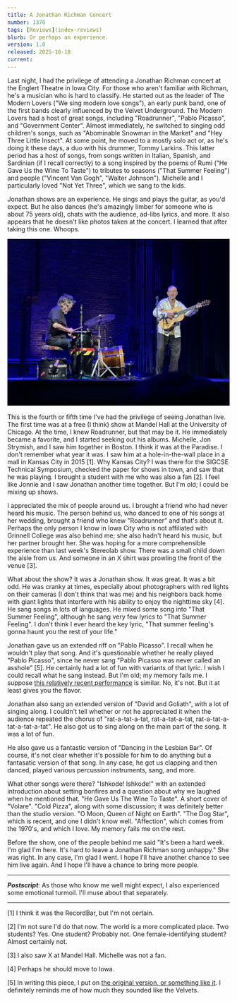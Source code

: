 ```yaml
---
title: A Jonathan Richman Concert
number: 1370
tags: [Reviews](index-reviews)
blurb: Or perhaps an experience.
version: 1.0
released: 2025-10-18
current: 
---
```

Last night, I had the privilege of attending a Jonathan Richman concert at the Englert Theatre in Iowa City. For those who aren't familiar with Richman, he's a musician who is hard to classify. He started out as the leader of The Modern Lovers ("We sing modern love songs"), an early punk band, one of the first bands clearly influenced by the Velvet Underground. The Modern Lovers had a host of great songs, including "Roadrunner", "Pablo Picasso", and "Government Center". Almost immediately, he switched to singing odd children's songs, such as "Abominable Snowman in the Market" and "Hey Three Little Insect". At some point, he moved to a mostly solo act or, as he's doing it these days, a duo with his drummer, Tommy Larkins. This latter period has a host of songs, from songs written in Italian, Spanish, and Sardinian (if I recall correctly) to a song inspired by the poems of Rumi ("He Gave Us the Wine To Taste") to tributes to seasons ("That Summer Feeling") and people ("Vincent Van Gogh", "Walter Johnson"). Michelle and I particularly loved "Not Yet Three", which we sang to the kids.

Jonathan shows are an experience. He sings and plays the guitar, as you'd expect. But he also dances (he's amazingly limber for someone who is about 75 years old), chats with the audience, ad-libs lyrics, and more. It also appears that he doesn't like photos taken at the concert. I learned that after taking this one. Whoops.

<img src="images/jonathan-2025-10-17.png" width=600 alt="Jonathan Richman and Tommy Larkins on stage.">

This is the fourth or fifth time I've had the privilege of seeing Jonathan live. The first time was at a free (I think) show at Mandel Hall at the University of Chicago. At the time, I knew Roadrunner, but that may be it. He immediately became a favorite, and I started seeking out his albums. Michelle, Jon Strymish, and I saw him together in Boston. I think it was at the Paradise. I don't remember what year it was. I saw him at a hole-in-the-wall place in a mall in Kansas City in 2015 [1]. Why Kansas City? I was there for the SIGCSE Technical Symposium, checked the paper for shows in town, and saw that he was playing. I brought a student with me who was also a fan [2]. I feel like Jonnie and I saw Jonathan another time together. But I'm old; I could be mixing up shows.

I appreciated the mix of people around us. I brought a friend who had never heard his music. The person behind us, who danced to one of his songs at her wedding, brought a friend who knew "Roadrunner" and that's about it. Perhaps the only person I know in Iowa City who is not affiliated with Grinnell College was also behind me; she also hadn't heard his music, but her partner brought her. She was hoping for a more comprehensible experience than last week's Stereolab show. There was a small child down the aisle from us. And someone in an X shirt was prowling the front of the venue [3].

What about the show? It was a Jonathan show. It was great. It was a bit odd. He was cranky at times, especially about photographers with red lights on their cameras (I don't think that was me) and his neighbors back home with giant lights that interfere with his ability to enjoy the nighttime sky [4]. He sang songs in lots of languages. He mixed some song into "That Summer Feeling", although he sang very few lyrics to "That Summer Feeling". I don't think I ever heard the key lyric, "That summer feeling's gonna haunt you the rest of your life."

Jonathan gave us an extended riff on "Pablo Picasso". I recall when he wouldn't play that song. And it's questionable whether he really played "Pablo Picasso", since he never sang "Pablo Picasso was never called an asshole" [5]. He certainly had a lot of fun with variants of that lyric. I wish I could recall what he sang instead. But I'm old; my memory fails me. I suppose [this relatively recent performance](https://www.youtube.com/watch?v=L9P9yK8hcLA) is similar. No, it's not. But it at least gives you the flavor.

Jonathan also sang an extended version of "David and Goliath", with a lot of singing along. I couldn't tell whether or not he appreciated it when the audience repeated the chorus of "rat-a-tat-a-tat, rat-a-tat-a-tat, rat-a-tat-a-tat-a-tat-a-tat". He also got us to sing along on the main part of the song. It was a lot of fun.

He also gave us a fantastic version of "Dancing in the Lesbian Bar". Of course, it's not clear whether it's possible for him to do anything but a fantasatic version of that song. In any case, he got us clapping and then danced, played various percussion instruments, sang, and more.

What other songs were there? "Ishkode! Ishkode!" with an extended introduction about setting bonfires and a question about why we laughed when he mentioned that. "He Gave Us The Wine To Taste". A short cover of "Volare". "Cold Pizza", along with some discussion; it was definitely better than the studio version.  "O Moon, Queen of Night on Earth". "The Dog Star", which is recent, and one I didn't know well. "Affection", which comes from the 1970's, and which I love. My memory fails me on the rest.

Before the show, one of the people behind me said "It's been a hard week. I'm glad I'm here. It's hard to leave a Jonathan Richman song unhappy." She was right. In any case, I'm glad I went. I hope I'll have another chance to see him live again. And I hope I'll have a chance to bring more people.

---

**_Postscript_**: As those who know me well might expect, I also experienced some emotional turmoil. I'll muse about that separately.

--- 

[1] I think it was the RecordBar, but I'm not certain.

[2] I'm not sure I'd do that now. The world is a more complicated place. Two students? Yes. One student? Probably not. One female-identifying student? Almost certainly not.

[3] I also saw X at Mandel Hall. Michelle was not a fan.

[4] Perhaps he should move to Iowa.

[5] In writing this piece, I put on [the original version, or something like it](https://www.youtube.com/watch?v=ejmE-F3EJyQ). I definitely reminds me of how much they sounded like the Velvets.
